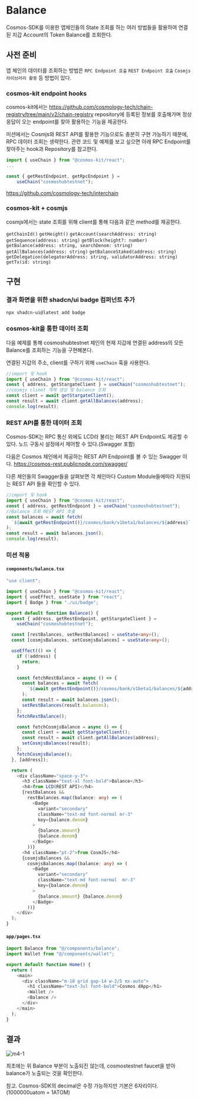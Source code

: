 # Balance

Cosmos-SDK를 이용한 앱체인들의 State 조회를 하는 여러 방법들을 활용하여 연결된 지갑 Account의 Token Balance를 조회한다.

## 사전 준비

앱 체인의 데이터를 조회하는 방법은 `RPC Endpoint 호출` `REST Endpoint 호출` `Cosmjs 라이브러리 활용` 등 방법이 있다.

### cosmos-kit endpoint hooks

cosmos-kit에서는 https://github.com/cosmology-tech/chain-registry/tree/main/v2/chain-registry repository에 등록된 정보를 호출해가며 정상 응답이 오는 endpoint를 찾아 활용하는 기능을 제공한다.

미션에서는 Cosmjs와 REST API를 활용한 기능으로도 충분히 구현 가능하기 때문에, RPC 데이터 조회는 생략한다. 관련 코드 및 예제를 보고 싶으면 아래 RPC Endpoint를 찾아주는 hook과 Repository를 참고한다.

```ts
import { useChain } from "@cosmos-kit/react";
...

const { getRestEndpoint, getRpcEndpoint } =
    useChain("cosmoshubtestnet");
```

https://github.com/cosmology-tech/interchain

### cosmos-kit + cosmjs

cosmjs에서는 state 조회를 위해 client를 통해 다음과 같은 method를 제공한다.

`getChainId()`
`getHeight()`
`getAccount(searchAddress: string)`
`getSequence(address: string)`
`getBlock(height?: number)`
`getBalance(address: string, searchDenom: string)`
`getAllBalances(address: string)`
`getBalanceStaked(address: string)`
`getDelegation(delegatorAddress: string, validatorAddress: string)`
`getTx(id: string)`

## 구현

### 결과 화면을 위한 shadcn/ui badge 컴퍼넌트 추가
```bash
npx shadcn-ui@latest add badge
```

### cosmos-kit을 통한 데이터 조회

다음 예제를 통해 cosmoshubtestnet 체인의 현재 지갑에 연결된 address의 모든 Balance를 조회하는 기능을 구현해본다.

연결된 지갑의 주소, client를 구하기 위해 `useChain` 훅을 사용한다.

```ts
//import 및 hook
import { useChain } from "@cosmos-kit/react";
const { address, getStargateClient } = useChain("cosmoshubtestnet");
//cosmjs clinet 객채 생성 및 balance 조회
const client = await getStargateClient();
const result = await client.getAllBalances(address);
console.log(result);
```

### REST API를 통한 데이터 조회

Cosmos-SDK는 RPC 통신 외에도 LCD라 불리는 REST API Endpoint도 제공할 수 있다. 노드 구동시 설정에서 제어할 수 있다.(Swagger 포함)

다음은 Cosmos 체인에서 제공하는 REST API Endpoint를 볼 수 있는 Swagger 이다.
https://cosmos-rest.publicnode.com/swagger/

다른 체인들의 Swagger들을 살펴보면 각 체인마다 Custom Module들에따라 지원되는 REST API 들을 확인할 수 있다.

```ts
//import 및 hook
import { useChain } from "@cosmos-kit/react";
const { address, getRestEndpoint } = useChain("cosmoshubtestnet");
//Balance 조회 REST API 호출
const balances = await fetch(
  `${await getRestEndpoint()}/cosmos/bank/v1beta1/balances/${address}`
);
const result = await balances.json();
console.log(result);
```

### 미션 적용

#### **`components/balance.tsx`**

```ts
"use client";

import { useChain } from "@cosmos-kit/react";
import { useEffect, useState } from "react";
import { Badge } from "./ui/badge";

export default function Balance() {
  const { address, getRestEndpoint, getStargateClient } =
    useChain("cosmoshubtestnet");

  const [restBalances, setRestBalances] = useState<any>();
  const [cosmjsBalances, setCosmjsBalances] = useState<any>();

  useEffect(() => {
    if (!address) {
      return;
    }

    const fetchRestBalance = async () => {
      const balances = await fetch(
        `${await getRestEndpoint()}/cosmos/bank/v1beta1/balances/${address}`
      );
      const result = await balances.json();
      setRestBalances(result.balances);
    };
    fetchRestBalance();

    const fetchCosmjsBalance = async () => {
      const client = await getStargateClient();
      const result = await client.getAllBalances(address);
      setCosmjsBalances(result);
    };
    fetchCosmjsBalance();
  }, [address]);

  return (
    <div className="space-y-3">
      <h3 className="text-xl font-bold">Balance</h3>
      <h4>from LCD(REST API)</h4>
      {restBalances &&
        restBalances.map((balance: any) => (
          <Badge
            variant="secondary"
            className="text-md font-normal mr-3"
            key={balance.denom}
          >
            {balance.amount}
            {balance.denom}
          </Badge>
        ))}
      <h4 className="pt-2">from CosmJS</h4>
      {cosmjsBalances &&
        cosmjsBalances.map((balance: any) => (
          <Badge
            variant="secondary"
            className="text-md font-normal  mr-3"
            key={balance.denom}
          >
            {balance.amount} {balance.denom}
          </Badge>
        ))}
    </div>
  );
}
```

#### **`app/pages.tsx`**

```ts
import Balance from "@/components/balance";
import Wallet from "@/components/wallet";

export default function Home() {
  return (
    <main>
      <div className="m-10 grid gap-14 w-2/5 mx-auto">
        <h1 className="text-3xl font-bold">Cosmos dApp</h1>
        <Wallet />
        <Balance />
      </div>
    </main>
  );
}
```

## 결과
![m4-1](../../images/m4-1.png)

최초에는 위 Balance 부분이 노출되진 않는데, cosmostestnet faucet을 받아 balance가 노출되는 것을 확인한다.

참고. Cosmos-SDK의 decimal은 수정 가능하지만 기본은 6자리이다. (1000000uatom = 1ATOM)
